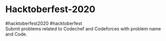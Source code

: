 # Hacktoberfest-2020
#hacktoberfest2020 #hacktoberfest
</br>Submit problems related to Codechef and Codeforces with problem name and Code.
